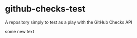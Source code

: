 # github-checks-test
A repository simply to test as a play with the GitHub Checks API

some new text
